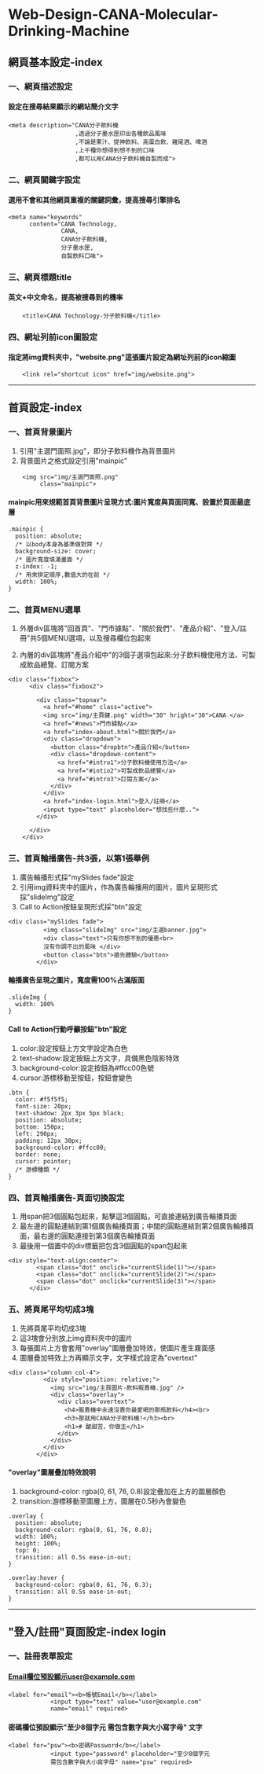 # Web-Design-CANA-Molecular-Drinking-Machine
## 網頁基本設定-index 
### 一、網頁描述設定
#### 設定在搜尋結果顯示的網站簡介文字
```=html
<meta description="CANA分子飲料機
                   ,透過分子墨水匣印出各種飲品風味
                   ,不論是果汁、提神飲料、高蛋白飲、雞尾酒、啤酒
                   ,上千種你想得到想不到的口味
                   ,都可以用CANA分子飲料機自製而成">
```
### 二、網頁關鍵字設定
#### 選用不會和其他網頁重複的關鍵詞彙，提高搜尋引擎排名
```=html
<meta name="keywords" 
      content="CANA Technology,
               CANA,
               CANA分子飲料機,
               分子墨水匣,
               自製飲料口味">
```
### 三、網頁標題title
#### 英文+中文命名，提高被搜尋到的機率
```=html
    <title>CANA Technology-分子飲料機</title>
```

### 四、網址列前icon圖設定
#### 指定將img資料夾中，"website.png"這張圖片設定為網址列前的icon縮圖
```=html
    <link rel="shortcut icon" href="img/website.png">
```

---
## 首頁設定-index 
### 一、首頁背景圖片
1. 引用"主選門面照.jpg"，即分子飲料機作為背景圖片
1. 背景圖片之格式設定引用"mainpic"
```=html
    <img src="img/主選門面照.png" 
         class="mainpic">
```
#### mainpic用來規範首頁背景圖片呈現方式:圖片寬度與頁面同寬、設置於頁面最底層
```=css
.mainpic {
  position: absolute;
  /* 以body本身為基準做對齊 */
  background-size: cover;
  /* 圖片寬度填滿畫面 */
  z-index: -1;
  /* 用來排定順序,數值大的在前 */
  width: 100%;
}
```

### 二、首頁MENU選單
1. 外層div區塊將"回首頁"、"門市據點"、"關於我們"、"產品介紹"、"登入/註冊"共5個MENU選項，以及搜尋欄位包起來

1. 內層的div區塊將"產品介紹中"的3個子選項包起來:分子飲料機使用方法、可製成飲品總覽、訂閱方案
```=html
<div class="fixbox">
      <div class="fixbox2">

        <div class="topnav">
          <a href="#home" class="active">
          <img src="img/主頁鍵.png" width="30" hright="30">CANA </a>
          <a href="#news">門市據點</a>
          <a href="index-about.html">關於我們</a>
          <div class="dropdown">
            <button class="dropbtn">產品介紹</button>
            <div class="dropdown-content">
              <a href="#intro1">分子飲料機使用方法</a>
              <a href="#intio2">可製成飲品總覽</a>
              <a href="#intro3">訂閱方案</a>
            </div>
          </div>
          <a href="index-login.html">登入/註冊</a>
          <input type="text" placeholder="想找些什麼..">
        </div>

      </div>
    </div>
```
### 三、首頁輪播廣告-共3張，以第1張舉例
1. 廣告輪播形式採"mySlides fade"設定
3. 引用img資料夾中的圖片，作為廣告輪播用的圖片，圖片呈現形式採"slideImg"設定
5. Call to Action按鈕呈現形式採"btn"設定
```=html
<div class="mySlides fade">
          <img class="slideImg" src="img/主選banner.jpg">
          <div class="text">只有你想不到的優惠<br>
          沒有你調不出的風味 </div>
          <button class="btn">搶先體驗</button>
        </div>
```
#### 輪播廣告呈現之圖片，寬度需100%占滿版面
```=css
.slideImg {
  width: 100%
}
```
#### Call to Action行動呼籲按鈕"btn"設定
1. color:設定按鈕上方文字設定為白色
1. text-shadow:設定按鈕上方文字，具備黑色陰影特效
2. background-color:設定按鈕為#ffcc00色號
3. cursor:游標移動至按鈕，按鈕會變色
```=css
.btn {
  color: #f5f5f5;
  font-size: 20px;
  text-shadow: 2px 3px 5px black;
  position: absolute;
  bottom: 150px;
  left: 290px;
  padding: 12px 30px;
  background-color: #ffcc00;
  border: none;
  cursor: pointer;
  /* 游標種類 */
}
```

### 四、首頁輪播廣告-頁面切換設定
1. 用span把3個圓點包起來，點擊這3個圓點，可直接連結到廣告輪播頁面
1. 最左邊的圓點連結到第1個廣告輪播頁面；中間的圓點連結到第2個廣告輪播頁面，最右邊的圓點連接到第3個廣告輪播頁面
1. 最後用一個置中的div標籤把包含3個圓點的span包起來
```=html
<div style="text-align:center">
        <span class="dot" onclick="currentSlide(1)"></span>
        <span class="dot" onclick="currentSlide(2)"></span>
        <span class="dot" onclick="currentSlide(3)"></span>
      </div>
```
### 五、將頁尾平均切成3塊
1. 先將頁尾平均切成3塊
1. 這3塊會分別放上img資料夾中的圖片
1. 每張圖片上方會套用"overlay"圖層疊加特效，使圖片產生霧面感
2. 圖層疊加特效上方再顯示文字，文字樣式設定為"overtext"

```=html
<div class="column col-4">
          <div style="position: relative;">
            <img src="img/主頁圖片-飲料販賣機.jpg" />
            <div class="overlay">
              <div class="overtext">
                <h4>販賣機中永遠沒賣你最愛喝的那瓶飲料</h4><br>
                <h3>那就用CANA分子飲料機!</h3><br>
                <h1># 酸甜苦，你做主</h1>
              </div>
            </div>
          </div>
        </div>
```
#### "overlay"圖層疊加特效說明
1. background-color: rgba(0, 61, 76, 0.8)設定疊加在上方的圖層顏色
1. transition:游標移動至圖層上方，圖層在0.5秒內會變色
```=css
.overlay {
  position: absolute;
  background-color: rgba(0, 61, 76, 0.8);
  width: 100%;
  height: 100%;
  top: 0;
  transition: all 0.5s ease-in-out;
}
```
```=css
.overlay:hover {
  background-color: rgba(0, 61, 76, 0.3);
  transition: all 0.5s ease-in-out;
}
```
---
## "登入/註冊"頁面設定-index login
### 一、註冊表單設定
#### Email欄位預設顯示user@example.com
```=html
<label for="email"><b>帳號Email</b></label>
            <input type="text" value="user@example.com" 
            name="email" required>
```
#### 密碼欄位預設顯示"至少8個字元 需包含數字與大小寫字母" 文字
```=html
<label for="psw"><b>密碼Password</b></label>
            <input type="password" placeholder="至少8個字元 
            需包含數字與大小寫字母" name="psw" required>
```
